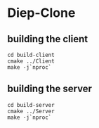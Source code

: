 # Diep-Clone
## building the client
```
cd build-client
cmake ../Client
make -j`nproc`
```
## building the server
```
cd build-server
cmake ../Server
make -j`nproc`
```
 